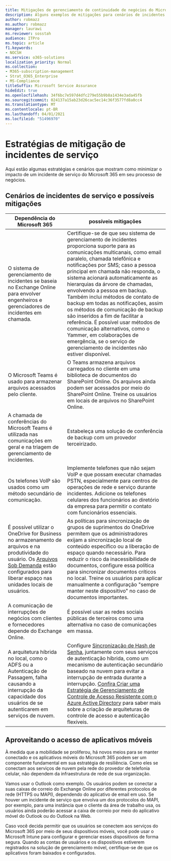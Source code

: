 ```yaml
---
title: Mitigações de gerenciamento de continuidade de negócios do Microsoft 365 para empresas
description: Alguns exemplos de mitigações para cenários de incidentes de serviço do Microsoft 365.
author: robmazz
ms.author: robmazz
manager: laurawi
ms.reviewer: sosstah
audience: ITPro
ms.topic: article
f1.keywords:
- NOCSH
ms.service: o365-solutions
localization_priority: Normal
ms.collection:
- M365-subscription-management
- Strat_O365_Enterprise
- MS-Compliance
titleSuffix: Microsoft Service Assurance
hideEdit: true
ms.openlocfilehash: 34f6bc7e597d4dfc279e55b9b8a1434e3ada45fb
ms.sourcegitcommit: 024137a15ab23d26cac5ec14c36f3577fd8a0cc4
ms.translationtype: MT
ms.contentlocale: pt-BR
ms.lasthandoff: 04/01/2021
ms.locfileid: "51496970"
---
```

# <a name="service-incident-mitigation-strategies"></a>Estratégias de mitigação de incidentes de serviço

Aqui estão algumas estratégias e cenários que mostram como minimizar o impacto de um incidente de serviço do Microsoft 365 em seu processo de negócios.

## <a name="service-incident-scenarios-and-potential-mitigations"></a>Cenários de incidentes de serviço e possíveis mitigações

|Dependência do Microsoft 365|possíveis mitigações|
|---------|---------|
|O sistema de gerenciamento de incidentes se baseia no Exchange Online para envolver engenheiros e gerenciadores de incidentes em chamada.|Certifique-se de que seu sistema de gerenciamento de incidentes proporciona suporte para as comunicações multicanais, como email paralelo, chamada telefônica e notificações por SMS; caso a pessoa principal em chamada não responda, o sistema acionará automaticamente as hierarquias da árvore de chamadas, envolvendo a pessoa em backup. Também inclui métodos de contato de backup em todas as notificações, assim os métodos de comunicação de backup são inseridos a fim de facilitar a referência. É possível usar métodos de comunicação alternativos, como o Yammer, em colaborações de emergência, se o serviço de gerenciamento de incidentes não estiver disponível.|
|O Microsoft Teams é usado para armazenar arquivos acessados pelo cliente.|O Teams armazena arquivos carregados no cliente em uma biblioteca de documentos do SharePoint Online. Os arquivos ainda podem ser acessados por meio do SharePoint Online. Treine os usuários em locais de arquivos no SharePoint Online.|
|A chamada de conferências do Microsoft Teams é utilizada nas comunicações em geral e na triagem de gerenciamento de incidentes.|Estabeleça uma solução de conferência de backup com um provedor terceirizado.|
|Os telefones VoIP são usados como um método secundário de comunicação.|Implemente telefones que não sejam VoIP e que possam executar chamadas PSTN, especialmente para centros de operações de rede e serviço durante incidentes. Adicione os telefones celulares dos funcionários ao diretório da empresa para permitir o contato com funcionários essenciais.|
|É possível utilizar o OneDrive for Business no armazenamento de arquivos e na produtividade do usuário. Os [Arquivos Sob Demanda](https://techcommunity.microsoft.com/t5/Microsoft-OneDrive-Blog/OneDrive-Files-On-Demand-For-The-Enterprise/ba-p/117234) estão configurados para liberar espaço nas unidades locais de usuários.|As políticas para sincronização de grupos de suprimentos do OneDrive permitem que os administradores exijam a sincronização local de conteúdo específico ou a liberação de espaço quando necessário. Para reduzir o risco da inacessibilidade de documentos, configure essa política para sincronizar documentos críticos no local. Treine os usuários para aplicar manualmente a configuração "sempre manter neste dispositivo" no caso de documentos importantes.|
|A comunicação de interrupções de negócios com clientes e fornecedores depende do Exchange Online.|É possível usar as redes sociais públicas de terceiros como uma alternativa no caso de comunicações em massa.
|A arquitetura híbrida no local, como o ADFS ou a Autenticação de Passagem, falha causando a interrupção da capacidade dos usuários de se autenticarem em serviços de nuvem.|Configure [Sincronização de Hash de Senha](/azure/active-directory/authentication/concept-resilient-controls#deploy-password-hash-sync-even-if-you-are-federated-or-use-pass-through-authentication), juntamente com seus serviços de autenticação híbrida, como um mecanismo de autenticação secundário baseado na nuvem para evitar a interrupção de entrada durante a interrupção. [Confira Criar uma Estratégia de Gerenciamento de Controle de Acesso Resistente com o Azure Active Directory](/azure/active-directory/authentication/concept-resilient-controls) para saber mais sobre a criação de arquiteturas de controle de acesso e autenticação flexíveis.|  

## <a name="leveraging-mobile-app-access"></a>Aproveitando o acesso de aplicativos móveis

À medida que a mobilidade se proliferou, há novos meios para se manter conectado e os aplicativos móveis do Microsoft 365 podem ser um componente fundamental em sua estratégia de resiliência. Como eles se conectam aos serviços de nuvem pela rede do provedor de telefonia celular, não dependem da infraestrutura de rede de sua organização.

Vamos usar o Outlook como exemplo. Os usuários podem se conectar a suas caixas de correio do Exchange Online por diferentes protocolos de rede (HTTPS ou MAPI), dependendo do aplicativo de email em uso. Se houver um incidente de serviço que envolva um dos protocolos do MAPI, por exemplo, para uma instância que o cliente da área de trabalho usa, os usuários ainda poderão acessar a caixa de correio por meio do aplicativo móvel do Outlook ou do Outlook na Web.
  
Caso você decida permitir que os usuários se conectem aos serviços do Microsoft 365 por meio de seus dispositivos móveis, você pode usar o Microsoft Intune para configurar e gerenciar esses dispositivos de forma segura. Quando as contas de usuários e os dispositivos estiverem registrados na solução de gerenciamento móvel, certifique-se de que os aplicativos foram baixados e configurados.
